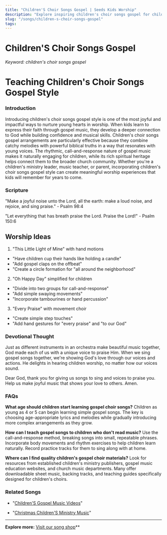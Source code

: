 ```yaml
---
title: "Children'S Choir Songs Gospel | Seeds Kids Worship"
description: "Explore inspiring children's choir songs gospel for children's worship and faith development. Biblical music resources for families and ministry."
slug: "/songs/children-s-choir-songs-gospel"
tags:
---
```


# Children'S Choir Songs Gospel

_Keyword: children's choir songs gospel_

# Teaching Children's Choir Songs Gospel Style

### Introduction
Introducing children's choir songs gospel style is one of the most joyful and impactful ways to nurture young hearts in worship. When kids learn to express their faith through gospel music, they develop a deeper connection to God while building confidence and musical skills. Children's choir songs gospel arrangements are particularly effective because they combine catchy melodies with powerful biblical truths in a way that resonates with young voices. The rhythmic, call-and-response nature of gospel music makes it naturally engaging for children, while its rich spiritual heritage helps connect them to the broader church community. Whether you're a children's ministry leader, music teacher, or parent, incorporating children's choir songs gospel style can create meaningful worship experiences that kids will remember for years to come.

### Scripture
"Make a joyful noise unto the Lord, all the earth: make a loud noise, and rejoice, and sing praise." - Psalm 98:4

"Let everything that has breath praise the Lord. Praise the Lord!" - Psalm 150:6

## Worship Ideas
1. "This Little Light of Mine" with hand motions
- "Have children cup their hands like holding a candle"
- "Add gospel claps on the offbeat"
- "Create a circle formation for "all around the neighborhood"

2. "Oh Happy Day" simplified for children
- "Divide into two groups for call-and-response"
- "Add simple swaying movements"
- "Incorporate tambourines or hand percussion"

3. "Every Praise" with movement choir
- "Create simple step touches"
- "Add hand gestures for "every praise" and "to our God"

### Devotional Thought
Just as different instruments in an orchestra make beautiful music together, God made each of us with a unique voice to praise Him. When we sing gospel songs together, we're showing God's love through our voices and actions. He delights in hearing children worship, no matter how our voices sound.

Dear God, thank you for giving us songs to sing and voices to praise you. Help us make joyful music that shows your love to others. Amen.

### FAQs
**What age should children start learning gospel choir songs?**
Children as young as 4 or 5 can begin learning simple gospel songs. The key is choosing age-appropriate lyrics and melodies while gradually introducing more complex arrangements as they grow.

**How can I teach gospel songs to children who don't read music?**
Use the call-and-response method, breaking songs into small, repeatable phrases. Incorporate body movements and rhythm exercises to help children learn naturally. Record practice tracks for them to sing along with at home.

**Where can I find quality children's gospel choir materials?**
Look for resources from established children's ministry publishers, gospel music education websites, and church music departments. Many offer downloadable sheet music, backing tracks, and teaching guides specifically designed for children's choirs.

### Related Songs

- "[Children'S Gospel Music Videos](/songs/children-s-gospel-music-videos/)"

- "[Christmas Children'S Ministry Music](/activities/christmas-children-s-ministry-music/)"

---

**Explore more:** [Visit our song shop](https://seedskidsworship.com/shop)**

<!-- Schema Markup -->
<script type="application/ld+json">
{
  "@context": "https://schema.org",
  "@type": "MusicRecording",
  "name": "Children'S Choir Songs Gospel",
  "byArtist": {
    "@type": "MusicGroup",
    "name": "Seeds Kids Worship"
  },
  "isFamilyFriendly": true,
  "url": "https://seedskidsworship.com/songs/children-s-choir-songs-gospel/"
}
</script>